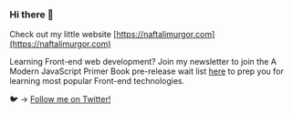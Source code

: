 ### Hi there 👋

<!--
**naftalimurgor/naftalimurgor** is a ✨ _special_ ✨ repository because its `README.md` (this file) appears on your GitHub profile.

Here are some ideas to get you started:

- 🔭 I’m currently working on ...
- 🌱 I’m currently learning ...
- 👯 I’m looking to collaborate on ...
- 🤔 I’m looking for help with ...
- 💬 Ask me about ...
- 📫 How to reach me: ...
- 😄 Pronouns: ...
- ⚡ Fun fact: ...
-->
Check out my little website [https://naftalimurgor.com](https://naftalimurgor.com)

Learning Front-end web development? Join my newsletter to join the A Modern JavaScript Primer Book pre-release wait list [here](https://naftalimurgor.com/newsletter) to prep you for learning most popular Front-end technologies.


🐦 → [Follow me on Twitter!](https://twitter.com/nkmurgor)
